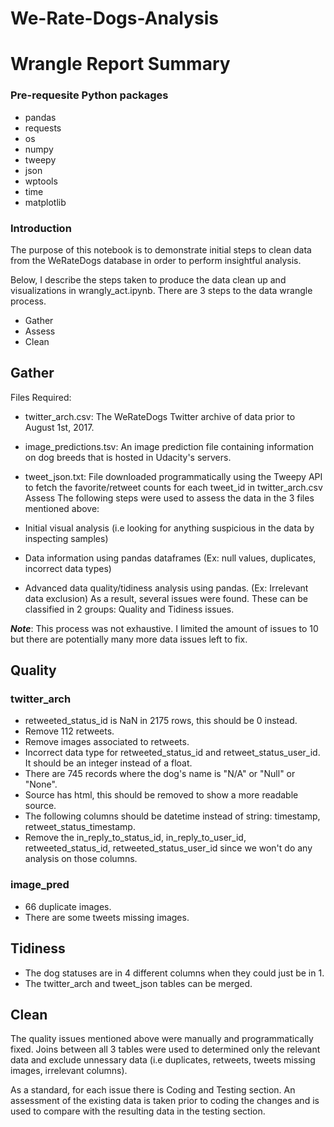 # We-Rate-Dogs-Analysis
# Wrangle Report Summary
### Pre-requesite Python packages
* pandas
* requests
* os
* numpy
* tweepy
* json
* wptools
* time
* matplotlib
### Introduction
The purpose of this notebook is to demonstrate initial steps to clean data from the WeRateDogs database in order to perform insightful analysis.

Below, I describe the steps taken to produce the data clean up and visualizations in wrangly_act.ipynb. There are 3 steps to the data wrangle process.

* Gather
* Assess
* Clean
## Gather
Files Required:

* twitter_arch.csv: The WeRateDogs Twitter archive of data prior to August 1st, 2017.
* image_predictions.tsv: An image prediction file containing information on dog breeds that is hosted in Udacity's servers.
* tweet_json.txt: File downloaded programmatically using the Tweepy API to fetch the favorite/retweet counts for each tweet_id in twitter_arch.csv
Assess
The following steps were used to assess the data in the 3 files mentioned above:

* Initial visual analysis (i.e looking for anything suspicious in the data by inspecting samples)
* Data information using pandas dataframes (Ex: null values, duplicates, incorrect data types)
* Advanced data quality/tidiness analysis using pandas. (Ex: Irrelevant data exclusion)
As a result, several issues were found. These can be classified in 2 groups: Quality and Tidiness issues.

_**Note**_: This process was not exhaustive. I limited the amount of issues to 10 but there are potentially many more data issues left to fix.

## Quality
### **twitter_arch**
* retweeted_status_id is NaN in 2175 rows, this should be 0 instead.
* Remove 112 retweets.
* Remove images associated to retweets.
* Incorrect data type for retweeted_status_id and retweet_status_user_id. It should be an integer instead of a float.
* There are 745 records where the dog's name is "N/A" or "Null" or "None".
* Source has html, this should be removed to show a more readable source.
* The following columns should be datetime instead of string: timestamp, retweet_status_timestamp.
* Remove the in_reply_to_status_id, in_reply_to_user_id, retweeted_status_id, retweeted_status_user_id since we won't do any analysis on those columns.
### **image_pred**
* 66 duplicate images.
* There are some tweets missing images.
## Tidiness
* The dog statuses are in 4 different columns when they could just be in 1.
* The twitter_arch and tweet_json tables can be merged.
## Clean
The quality issues mentioned above were manually and programmatically fixed. Joins between all 3 tables were used to determined only the relevant data and exclude unnessary data (i.e duplicates, retweets, tweets missing images, irrelevant columns).

As a standard, for each issue there is Coding and Testing section. An assessment of the existing data is taken prior to coding the changes and is used to compare with the resulting data in the testing section.
